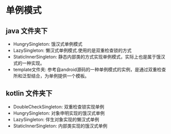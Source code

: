 # 单例模式

## java 文件夹下
- HungrySingleton: 饿汉式单例模式
- LazySingleton: 懒汉式单例模式.使用的是双重检查锁的方式
- StaticInnerSingleton: 静态内部类的方式实现单例模式，实际上也是属于饿汉式的一种实现。
- template文件夹: 参考自android源码的一种单例模式的实例，是通过双重检查所和泛型结合，为单例提供一个模板。

## kotlin 文件夹下
- DoubleCheckSingleton: 双重检查锁实现单例
- HungrySingleton: 对象申明实现的饿汉式单例
- LazySingleton: 伴生对象实现的懒汉式单例
- StaticInnerSingleton: 内部类实现的饿汉式单例
